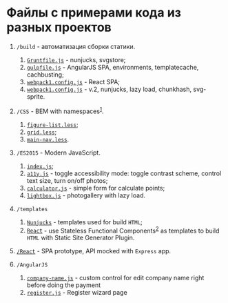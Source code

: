 # Файлы с примерами кода из разных проектов
1. `/build` - автоматизация сборки статики.
    1. [`Gruntfile.js`](/build/Gruntfile.js) - nunjucks, svgstore;
    1. [`gulpfile.js`](/build/gulpfile.js) - AngularJS SPA, environments, templatecache, cachbusting;
    1. [`webpack1.config.js`](/build/webpack1.config.js) - React SPA;
    1. [`webpack1.config.js`](/build/webpack2.config.js) - v.2, nunjucks, lazy load, chunkhash, svg-sprite.

1. `/CSS` - BEM with namespaces<sup>[1]</sup>.
    1. [`figure-list.less`](/CSS/figure-list.less);
    1. [`grid.less`](/CSS/grid.less);
    1. [`main-nav.less`](/CSS/main-nav.less).

1. `/ES2015` - Modern JavaScript.
    1. [`index.js`](/ES2015/index.js);
    1. [`a11y.js`](/ES2015/a11y.js) - toggle accessibility mode: toggle contrast scheme, control text size, turn on/off photos;
    1. [`calculator.js`](/ES2015/calculator.js) - simple form for calculate points;
    1. [`lightbox.js`](/ES2015/lightbox.js) - photogallery with lazy load.

1. `/templates`
    1. [`Nunjucks`](/templates/Nunjucks) - templates used for build `HTML`;
    1. [`React`](/templates/React) - use Stateless Functional Components<sup>[2]</sup> as templates to build `HTML` with Static Site Generator Plugin.

1. [`/React`](/React) - SPA prototype, API mocked with `Express` app.

1. `/AngularJS`
    1. [`company-name.js`](/AngularJS/company-name.js) - custom control for edit company name right before doing the payment
    1. [`register.js`](/AngularJS/register.js) - Register wizard page


[1]: https://csswizardry.com/2015/03/more-transparent-ui-code-with-namespaces/

[2]: https://hackernoon.com/react-stateless-functional-components-nine-wins-you-might-have-overlooked-997b0d933dbc